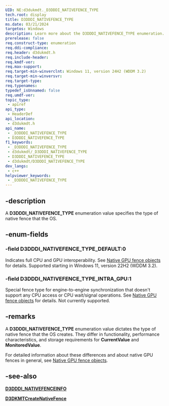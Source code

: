 ```yaml
---
UID: NE:d3dukmdt._D3DDDI_NATIVEFENCE_TYPE
tech.root: display
title: D3DDDI_NATIVEFENCE_TYPE
ms.date: 03/21/2024
targetos: Windows
description: Learn more about the D3DDDI_NATIVEFENCE_TYPE enumeration.
prerelease: false
req.construct-type: enumeration
req.ddi-compliance: 
req.header: d3dukmdt.h
req.include-header: 
req.kmdf-ver: 
req.max-support: 
req.target-min-winverclnt: Windows 11, version 24H2 (WDDM 3.2)
req.target-min-winversvr: 
req.target-type: 
req.typenames: 
typedef_isUnnamed: false
req.umdf-ver: 
topic_type:
 - apiref
api_type:
 - HeaderDef
api_location:
 - d3dukmdt.h
api_name:
 - _D3DDDI_NATIVEFENCE_TYPE
 - D3DDDI_NATIVEFENCE_TYPE
f1_keywords:
 - _D3DDDI_NATIVEFENCE_TYPE
 - d3dukmdt/_D3DDDI_NATIVEFENCE_TYPE
 - D3DDDI_NATIVEFENCE_TYPE
 - d3dukmdt/D3DDDI_NATIVEFENCE_TYPE
dev_langs:
 - c++
helpviewer_keywords:
 - _D3DDDI_NATIVEFENCE_TYPE
---
```


## -description

A **D3DDDI_NATIVEFENCE_TYPE** enumeration value specifies the type of native fence that the OS.

## -enum-fields

### -field D3DDDI_NATIVEFENCE_TYPE_DEFAULT:0

Indicates full CPU and GPU interoperability. See [Native GPU fence objects](/windows-hardware/drivers/display/native-gpu-fence-objects) for details. Supported starting in Windows 11, version 22H2 (WDDM 3.2).

### -field D3DDDI_NATIVEFENCE_TYPE_INTRA_GPU:1

Special fence type for engine-to-engine synchronization that doesn't support any CPU access or CPU wait/signal operations. See [Native GPU fence objects](/windows-hardware/drivers/display/native-gpu-fence-objects) for details. Not currently supported.

## -remarks

A **D3DDDI_NATIVEFENCE_TYPE** enumeration value dictates the type of native fence that the OS creates. They differ in functionality, performance characteristics, and storage requirements for **CurrentValue** and **MonitoredValue**.

For detailed information about these differences and about native GPU fences in general, see [Native GPU fence objects](/windows-hardware/drivers/display/native-gpu-fence-objects).

## -see-also

[**D3DDDI_NATIVEFENCEINFO**](ns-d3dukmdt-d3dddi_nativefenceinfo.md)

[**D3DKMTCreateNativeFence**](../d3dkmthk/nf-d3dkmthk-d3dkmtcreatenativefence.md)
